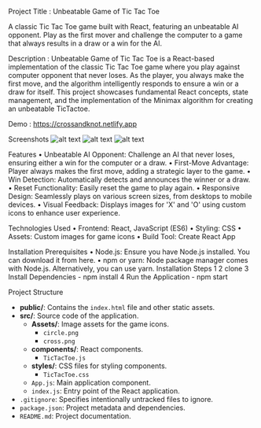Project Title : Unbeatable Game of Tic Tac Toe

A classic Tic Tac Toe game built with React, featuring an unbeatable AI opponent. Play as the first mover and challenge the computer to a game that always results in a draw or a win for the AI.


Description : 
Unbeatable Game of Tic Tac Toe is a React-based implementation of the classic Tic Tac Toe game where you play against computer opponent that never loses. As the player, you always make the first move, and the algorithm intelligently responds to ensure a win or a draw for itself. This project showcases fundamental React concepts, state management, and the implementation of the Minimax algorithm for creating an unbeatable TicTactoe.

Demo : https://crossandknot.netlify.app

Screenshots
![alt text](<Screenshot 2024-09-21 at 6.57.32 PM.png>)
![alt text](<Screenshot 2024-09-21 at 6.57.43 PM-2.png>)
![alt text](<Screenshot 2024-09-21 at 6.58.00 PM-1.png>)


Features
	•	Unbeatable AI Opponent: Challenge an AI that never loses, ensuring either a win for the computer or a draw.
	•	First-Move Advantage: Player always makes the first move, adding a strategic layer to the game.
	•	Win Detection: Automatically detects and announces the winner or a draw.
	•	Reset Functionality: Easily reset the game to play again.
	•	Responsive Design: Seamlessly plays on various screen sizes, from desktops to mobile devices.
	•	Visual Feedback: Displays images for 'X' and 'O' using custom icons to enhance user experience.

Technologies Used
	•	Frontend: React, JavaScript (ES6)
	•	Styling: CSS
	•	Assets: Custom images for game icons
	•	Build Tool: Create React App

Installation
Prerequisites
	•	Node.js: Ensure you have Node.js installed. You can download it from here.
	•	npm or yarn: Node package manager comes with Node.js. Alternatively, you can use yarn.
Installation Steps
	1
 	2	clone
	3	Install Dependencies - npm install
	4	Run the Application - npm start


Project Structure

- **public/**: Contains the `index.html` file and other static assets.
- **src/**: Source code of the application.
  - **Assets/**: Image assets for the game icons.
    - `circle.png`
    - `cross.png`
  - **components/**: React components.
    - `TicTacToe.js`
  - **styles/**: CSS files for styling components.
    - `TicTacToe.css`
  - `App.js`: Main application component.
  - `index.js`: Entry point of the React application.
- `.gitignore`: Specifies intentionally untracked files to ignore.
- `package.json`: Project metadata and dependencies.
- `README.md`: Project documentation.
